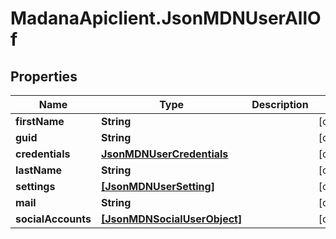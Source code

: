 # MadanaApiclient.JsonMDNUserAllOf

## Properties

Name | Type | Description | Notes
------------ | ------------- | ------------- | -------------
**firstName** | **String** |  | [optional] 
**guid** | **String** |  | [optional] 
**credentials** | [**JsonMDNUserCredentials**](JsonMDNUserCredentials.md) |  | [optional] 
**lastName** | **String** |  | [optional] 
**settings** | [**[JsonMDNUserSetting]**](JsonMDNUserSetting.md) |  | [optional] 
**mail** | **String** |  | [optional] 
**socialAccounts** | [**[JsonMDNSocialUserObject]**](JsonMDNSocialUserObject.md) |  | [optional] 


